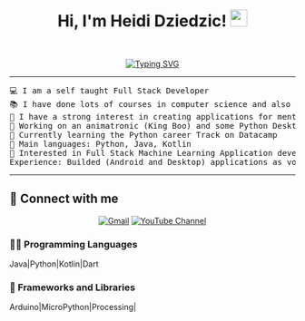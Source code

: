 <h1 align="center">
Hi, I'm Heidi Dziedzic!
	<a href="https://github.com/merlijne77" target="_self">
		<img src="https://media.giphy.com/media/hvRJCLFzcasrR4ia7z/giphy.gif" width="30">
	</a>
</h1>
<br/>
<p align="center">
	<a href="https://github.com/Merlijne77">
		<a href="https://git.io/typing-svg"><img src="https://readme-typing-svg.herokuapp.com?font=Fira+Code&pause=1000&width=435&lines=Enthusiastic+hobby+dev;Volunteer;Always+learning+new+stuff" alt="Typing SVG" /></a>
	</a>
</p>

<hr>

<pre>
💻 I am a self taught Full Stack Developer 
📚 I have done lots of courses in computer science and also did Math course.
📝 I have a strong interest in creating applications for mental healthcare|elektronics
🔭 Working on an animatronic (King Boo) and some Python Desktop apps
🌱 Currently learning the Python career Track on Datacamp
🌟 Main languages: Python, Java, Kotlin
🚩 Interested in Full Stack Machine Learning Application development (On my bucketlist)
Experience: Builded (Android and Desktop) applications as volunteer for healthcare organisations
</pre>
<hr>

## 🤝 Connect with me
<p align="center">
	<a href="mailto:coding.aspie@gmail.com"><img  alt="Gmail"/></a>
	<a href="https://www.youtube.com/@zielsurfen)"><img alt="YouTube Channel"/></a>
</p>


### 👨‍💻 Programming Languages

Java|Python|Kotlin|Dart

### 🧰 Frameworks and Libraries

Arduino|MicroPython|Processing|


  </td>
  </tr>
</table>

